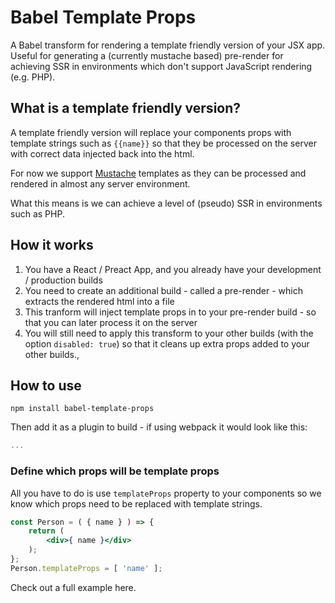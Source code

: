 # Babel Template Props
A Babel transform for rendering a template friendly version of your JSX app.  Useful for generating a (currently mustache based) pre-render for achieving SSR in environments which don't support JavaScript rendering (e.g. PHP).

## What is a template friendly version? 
A template friendly version will replace your components props with template strings such as `{{name}}` so that they be processed on the server with correct data injected back into the html.

For now we support [Mustache](https://mustache.github.io/) templates as they can be processed and rendered in almost any server environment.

What this means is we can achieve a level of (pseudo) SSR in environments such as PHP.

## How it works

1. You have a React / Preact App, and you already have your development / production builds
2. You need to create an additional build - called a pre-render - which extracts the rendered html into a file
3. This tranform will inject template props in to your pre-render build - so that you can later process it on the server
4. You will still need to apply this transform to your other builds (with the option `disabled: true`) so that it cleans up extra props added to your other builds.,

## How to use

`npm install babel-template-props`

Then add it as a plugin to build - if using webpack it would look like this:

```js
...
```

### Define which props will be template props

All you have to do is use `templateProps` property to your components so we know which props need to be replaced with template strings.

```jsx
const Person = ( { name } ) => {
    return (
        <div>{ name }</div>
    );
};
Person.templateProps = [ 'name' ];
```

Check out a full example here.
